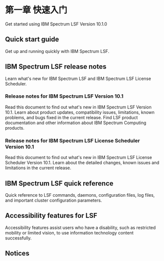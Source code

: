 # 第一章 快速入门


Get started using IBM Spectrum LSF Version 10.1.0

## Quick start guide
Get up and running quickly with IBM Spectrum LSF.

## IBM Spectrum LSF release notes
Learn what's new for IBM Spectrum LSF and IBM Spectrum LSF License Scheduler.

### Release notes for IBM Spectrum LSF Version 10.1
Read this document to find out what's new in IBM Spectrum LSF Version 10.1. Learn about product updates, compatibility issues, limitations, known problems, and bugs fixed in the current release. Find LSF product documentation and other information about IBM Spectrum Computing products.
### Release notes for IBM Spectrum LSF License Scheduler Version 10.1
Read this document to find out what's new in IBM Spectrum LSF License Scheduler Version 10.1. Learn about the detailed changes, known issues and limitations in the current release.

## IBM Spectrum LSF quick reference
Quick reference to LSF commands, daemons, configuration files, log files, and important cluster configuration parameters.

## Accessibility features for LSF
Accessibility features assist users who have a disability, such as restricted mobility or limited vision, to use information technology content successfully.

## Notices